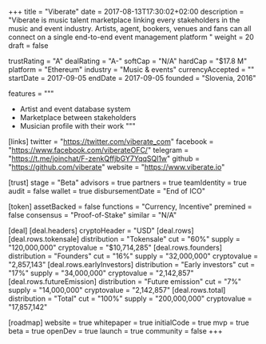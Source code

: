 +++
title = "Viberate"
date = 2017-08-13T17:30:02+02:00
description = "Viberate is music talent marketplace linking every stakeholders in the music and event industry. Artists, agent, bookers, venues and fans can all connect on a single end-to-end event management platform "
weight = 20
draft = false

trustRating = "A"
dealRating = "A-"
softCap = "N/A"
hardCap = "$17.8 M"
platform = "Ethereum"
industry = "Music & events"
currencyAccepted = ""
startDate = 2017-09-05
endDate = 2017-09-05
founded = "Slovenia, 2016"

features = """
- Artist and event database system
- Marketplace between stakeholders
- Musician profile with their work
"""

[links]
  twitter = "https://twitter.com/viberate_com"
  facebook = "https://www.facebook.com/viberateOFC/"
  telegram = "https://t.me/joinchat/F-zenkQffjbGY7YqqSQl1w"
  github = "https://github.com/viberate"
  website = "https://www.viberate.io"

[trust]
  stage = "Beta"
  advisors = true
  partners = true
  teamIdentity = true
  audit = false
  wallet = true
  disbursementDate = "End of ICO"

[token]
  assetBacked = false
  functions = "Currency, Incentive"
  premined = false
  consensus = "Proof-of-Stake"
  similar = "N/A"

[deal]
  [deal.headers]
    cryptoHeader = "USD"
  [deal.rows]
    [deal.rows.tokensale]
      distribution = "Tokensale"
      cut = "60%"
      supply = "120,000,000"
      cryptovalue = "$10,714,285"
    [deal.rows.founders]
      distribution = "Founders"
      cut = "16%"
      supply = "32,000,000"
      cryptovalue = "2,857,143"
    [deal.rows.earlyInvestors]
      distribution = "Early investors"
      cut = "17%"
      supply = "34,000,000"
      cryptovalue = "2,142,857"
    [deal.rows.futureEmission]
      distribution = "Future emission"
      cut = "7%"
      supply = "14,000,000"
      cryptovalue = "2,142,857"
    [deal.rows.total]
      distribution = "Total"
      cut = "100%"
      supply = "200,000,000"
      cryptovalue = "17,857,142"

[roadmap]
  website = true
  whitepaper = true
  initialCode = true
  mvp = true
  beta = true
  openDev = true
  launch = true
  community = false
+++

